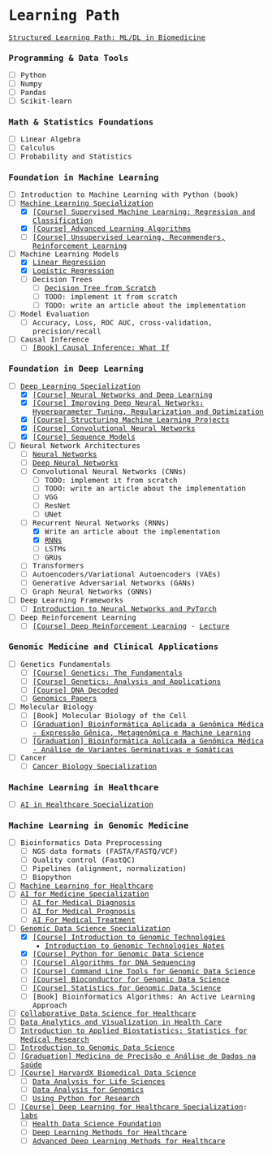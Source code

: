 <samp>

# Learning Path

[Structured Learning Path: ML/DL in Biomedicine](https://chatgpt.com/c/6831e921-0168-800b-b284-0eafaff9c8f6)

### Programming & Data Tools

- [ ] Python
- [ ] Numpy
- [ ] Pandas
- [ ] Scikit-learn

### Math & Statistics Foundations

- [ ] Linear Algebra
- [ ] Calculus
- [ ] Probability and Statistics

### Foundation in Machine Learning

- [ ] Introduction to Machine Learning with Python (book)
- [ ] [Machine Learning Specialization](https://www.deeplearning.ai/courses/machine-learning-specialization)
  - [X] [[Course] Supervised Machine Learning: Regression and Classification](https://www.coursera.org/learn/machine-learning)
  - [X] [[Course] Advanced Learning Algorithms](https://www.coursera.org/learn/advanced-learning-algorithms)
  - [ ] [[Course] Unsupervised Learning, Recommenders, Reinforcement Learning](https://www.coursera.org/learn/unsupervised-learning-recommenders-reinforcement-learning)
- [ ] Machine Learning Models
  - [x] [Linear Regression](https://www.iamtk.co/building-a-linear-regression-from-scratch-with-python-and-mathematics)
  - [x] [Logistic Regression](https://www.iamtk.co/building-a-logistic-regression-from-scratch-with-python-and-mathematics)
  - [ ] Decision Trees
    - [ ] [Decision Tree from Scratch](https://www.kaggle.com/code/fareselmenshawii/decision-tree-from-scratch)
    - [ ] TODO: implement it from scratch
    - [ ] TODO: write an article about the implementation
- [ ] Model Evaluation
  - [ ] Accuracy, Loss, ROC AUC, cross-validation, precision/recall
- [ ] Causal Inference
  - [ ] [[Book] Causal Inference: What If](https://static1.squarespace.com/static/675db8b0dd37046447128f5f/t/677676888e31cc50c2c33877/1735816881944/hernanrobins_WhatIf_2jan25.pdf)

### Foundation in Deep Learning

- [ ] [Deep Learning Specialization](https://www.coursera.org/specializations/deep-learning)
  - [X] [[Course] Neural Networks and Deep Learning](https://www.coursera.org/learn/neural-networks-deep-learning)
  - [X] [[Course] Improving Deep Neural Networks: Hyperparameter Tuning, Regularization and Optimization](https://www.coursera.org/learn/deep-neural-network)
  - [X] [[Course] Structuring Machine Learning Projects](https://www.coursera.org/learn/machine-learning-projects)
  - [X] [[Course] Convolutional Neural Networks](https://www.coursera.org/learn/convolutional-neural-networks)
  - [X] [[Course] Sequence Models](https://www.coursera.org/learn/nlp-sequence-models)
- [ ] Neural Network Architectures
  - [ ] [Neural Networks](https://www.iamtk.co/building-a-neural-network-from-scratch-with-mathematics-and-python)
  - [ ] [Deep Neural Networks](https://www.iamtk.co/building-a-deep-neural-network-from-scratch)
  - [ ] Convolutional Neural Networks (CNNs)
    - [ ] TODO: implement it from scratch
    - [ ] TODO: write an article about the implementation
    - [ ] VGG
    - [ ] ResNet
    - [ ] UNet
  - [ ] Recurrent Neural Networks (RNNs)
    - [X] Write an article about the implementation
    - [X] [RNNs](projects/rnn/recurrent-neural-network-regression.ipynb)
    - [ ] LSTMs
    - [ ] GRUs
  - [ ] Transformers
  - [ ] Autoencoders/Variational Autoencoders (VAEs)
  - [ ] Generative Adversarial Networks (GANs)
  - [ ] Graph Neural Networks (GNNs)
- [ ] Deep Learning Frameworks
  - [ ] [Introduction to Neural Networks and PyTorch](https://www.coursera.org/learn/deep-neural-networks-with-pytorch)
- [ ] Deep Reinforcement Learning
  - [ ] [[Course] Deep Reinforcement Learning](https://www.youtube.com/playlist?list=PLkFD6_40KJIwTmSbCv9OVJB3YaO4sFwkX) - [Lecture](https://rll.berkeley.edu/deeprlcoursesp17)

### Genomic Medicine and Clinical Applications

- [ ] Genetics Fundamentals
  - [ ] [[Course] Genetics: The Fundamentals](https://www.edx.org/learn/genetics/massachusetts-institute-of-technology-genetics-the-fundamentals)
  - [ ] [[Course] Genetics: Analysis and Applications](https://www.edx.org/learn/genetics/massachusetts-institute-of-technology-genetics-analysis-and-applications)
  - [ ] [[Course] DNA Decoded](https://www.coursera.org/learn/dna-decoded)
  - [ ] [Genomics Papers](https://github.com/jtleek/genomicspapers)
- [ ] Molecular Biology
  - [ ] [Book] Molecular Biology of the Cell
  - [ ] [[Graduation] Bioinformática Aplicada a Genômica Médica - Expressão Gênica, Metagenômica e Machine Learning](https://ensino.einstein.br/pos_bioinformatica_aplicada_genomica_med_eg_p5406/p)
  - [ ] [[Graduation] Bioinformática Aplicada a Genômica Médica - Análise de Variantes Germinativas e Somáticas](https://ensino.einstein.br/pos_bioinformatica_aplicada_genomica_med_av_p5405/p)
- [ ] Cancer
  - [ ] [Cancer Biology Specialization](https://www.coursera.org/specializations/cancer-biology)

### Machine Learning in Healthcare

- [ ] [AI in Healthcare Specialization](https://www.coursera.org/specializations/ai-healthcare)

### Machine Learning in Genomic Medicine

- [ ] Bioinformatics Data Preprocessing
  - [ ] NGS data formats (FASTA/FASTQ/VCF)
  - [ ] Quality control (FastQC)
  - [ ] Pipelines (alignment, normalization)
  - [ ] Biopython
- [ ] [Machine Learning for Healthcare](https://ocw.mit.edu/courses/6-s897-machine-learning-for-healthcare-spring-2019)
- [ ] [AI for Medicine Specialization](https://www.coursera.org/specializations/ai-for-medicine)
  - [ ] [AI for Medical Diagnosis](https://www.coursera.org/learn/ai-for-medical-diagnosis)
  - [ ] [AI for Medical Prognosis](https://www.coursera.org/learn/ai-for-medical-prognosis)
  - [ ] [AI For Medical Treatment](https://www.coursera.org/learn/ai-for-medical-treatment)
- [ ] [Genomic Data Science Specialization](https://www.coursera.org/specializations/genomic-data-science)
  - [x] [[Course] Introduction to Genomic Technologies](https://www.coursera.org/learn/introduction-genomics)
    - [Introduction to Genomic Technologies Notes](courses/genomic-data-science/introduction-genomics)
  - [x] [[Course] Python for Genomic Data Science](https://www.coursera.org/learn/python-genomics)
  - [ ] [[Course] Algorithms for DNA Sequencing](https://www.coursera.org/learn/dna-sequencing)
  - [ ] [[Course] Command Line Tools for Genomic Data Science](https://www.coursera.org/learn/genomic-tools)
  - [ ] [[Course] Bioconductor for Genomic Data Science](https://www.coursera.org/learn/bioconductor)
  - [ ] [[Course] Statistics for Genomic Data Science](https://www.coursera.org/learn/statistical-genomics)
  - [ ] [Book] Bioinformatics Algorithms: An Active Learning Approach
- [ ] [Collaborative Data Science for Healthcare](https://www.edx.org/learn/data-science/massachusetts-institute-of-technology-collaborative-data-science-for-healthcare)
- [ ] [Data Analytics and Visualization in Health Care](https://www.edx.org/learn/data-analysis/rochester-institute-of-technology-data-analytics-and-visualization-in-health-care)
- [ ] [Introduction to Applied Biostatistics: Statistics for Medical Research](https://www.edx.org/learn/biostatistics/osaka-university-introduction-to-applied-biostatistics-statistics-for-medical-research)
- [ ] [Introduction to Genomic Data Science](https://www.edx.org/learn/bioinformatics/the-university-of-california-san-diego-introduction-to-genomic-data-science)
- [ ] [[Graduation] Medicina de Precisão e Análise de Dados na Saúde](https://ensino.einstein.br/pos_medicina_precisao_analise_dados_saude_p14796/p)
- [ ] [[Course] HarvardX Biomedical Data Science](https://rafalab.dfci.harvard.edu/pages/harvardx.html)
  - [ ] [Data Analysis for Life Sciences](https://www.edx.org/certificates/professional-certificate/harvardx-data-analysis-for-life-sciences)
  - [ ] [Data Analysis for Genomics](https://www.edx.org/certificates/professional-certificate/harvardx-data-analysis-for-genomics)
  - [ ] [Using Python for Research](https://www.edx.org/learn/python/harvard-university-using-python-for-research)
- [ ] [[Course] Deep Learning for Healthcare Specialization](https://www.coursera.org/specializations/deep-learning-healthcare): [labs](https://github.com/siripragadashashank/UIUC_Deep_Learning_Healthcare_Specialization)
  - [ ] [Health Data Science Foundation](https://www.coursera.org/learn/health-data-science-foundation)
  - [ ] [Deep Learning Methods for Healthcare](https://www.coursera.org/learn/deep-learning-methods-healthcare)
  - [ ] [Advanced Deep Learning Methods for Healthcare](https://www.coursera.org/learn/advanced-deep-learning-methods-healthcare)

</samp>
